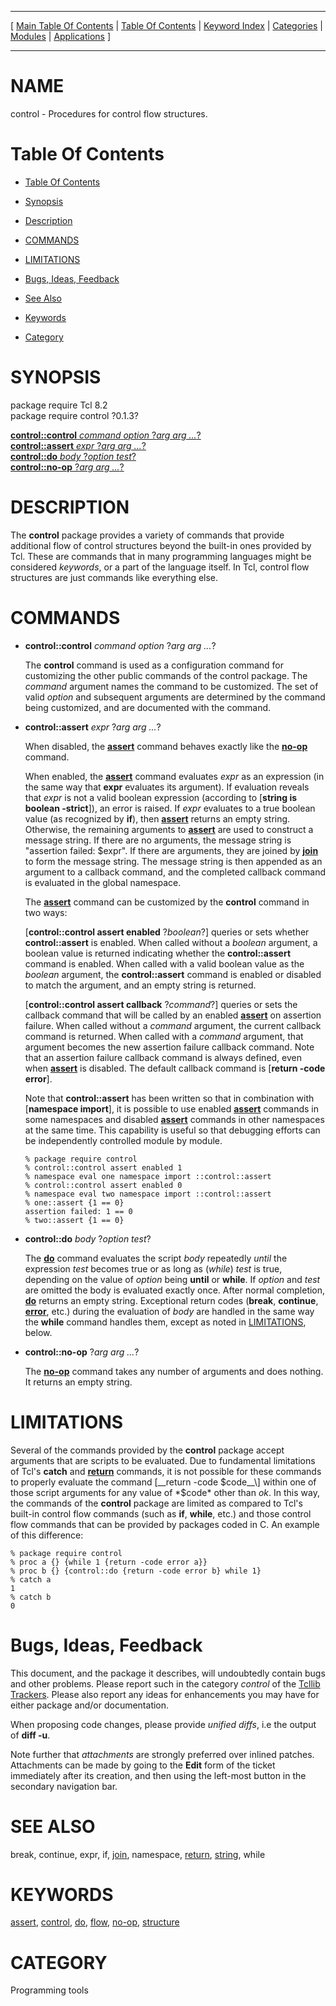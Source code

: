 
[//000000001]: # (control \- Tcl Control Flow Commands)
[//000000002]: # (Generated from file 'control\.man' by tcllib/doctools with format 'markdown')
[//000000003]: # (control\(n\) 0\.1\.3 tcllib "Tcl Control Flow Commands")

<hr> [ <a href="../../../../toc.md">Main Table Of Contents</a> &#124; <a
href="../../../toc.md">Table Of Contents</a> &#124; <a
href="../../../../index.md">Keyword Index</a> &#124; <a
href="../../../../toc0.md">Categories</a> &#124; <a
href="../../../../toc1.md">Modules</a> &#124; <a
href="../../../../toc2.md">Applications</a> ] <hr>

# NAME

control \- Procedures for control flow structures\.

# <a name='toc'></a>Table Of Contents

  - [Table Of Contents](#toc)

  - [Synopsis](#synopsis)

  - [Description](#section1)

  - [COMMANDS](#section2)

  - [LIMITATIONS](#section3)

  - [Bugs, Ideas, Feedback](#section4)

  - [See Also](#seealso)

  - [Keywords](#keywords)

  - [Category](#category)

# <a name='synopsis'></a>SYNOPSIS

package require Tcl 8\.2  
package require control ?0\.1\.3?  

[__control::control__ *command* *option* ?*arg arg \.\.\.*?](#1)  
[__control::assert__ *expr* ?*arg arg \.\.\.*?](#2)  
[__control::do__ *body* ?*option test*?](#3)  
[__control::no\-op__ ?*arg arg \.\.\.*?](#4)  

# <a name='description'></a>DESCRIPTION

The __control__ package provides a variety of commands that provide
additional flow of control structures beyond the built\-in ones provided by Tcl\.
These are commands that in many programming languages might be considered
*keywords*, or a part of the language itself\. In Tcl, control flow structures
are just commands like everything else\.

# <a name='section2'></a>COMMANDS

  - <a name='1'></a>__control::control__ *command* *option* ?*arg arg \.\.\.*?

    The __control__ command is used as a configuration command for
    customizing the other public commands of the control package\. The
    *command* argument names the command to be customized\. The set of valid
    *option* and subsequent arguments are determined by the command being
    customized, and are documented with the command\.

  - <a name='2'></a>__control::assert__ *expr* ?*arg arg \.\.\.*?

    When disabled, the __[assert](\.\./\.\./\.\./\.\./index\.md\#assert)__ command
    behaves exactly like the __[no\-op](\.\./\.\./\.\./\.\./index\.md\#no\_op)__
    command\.

    When enabled, the __[assert](\.\./\.\./\.\./\.\./index\.md\#assert)__ command
    evaluates *expr* as an expression \(in the same way that __expr__
    evaluates its argument\)\. If evaluation reveals that *expr* is not a valid
    boolean expression \(according to \[__string is boolean \-strict__\]\), an
    error is raised\. If *expr* evaluates to a true boolean value \(as
    recognized by __if__\), then
    __[assert](\.\./\.\./\.\./\.\./index\.md\#assert)__ returns an empty string\.
    Otherwise, the remaining arguments to
    __[assert](\.\./\.\./\.\./\.\./index\.md\#assert)__ are used to construct a
    message string\. If there are no arguments, the message string is "assertion
    failed: $expr"\. If there are arguments, they are joined by
    __[join](\.\./\.\./\.\./\.\./index\.md\#join)__ to form the message string\.
    The message string is then appended as an argument to a callback command,
    and the completed callback command is evaluated in the global namespace\.

    The __[assert](\.\./\.\./\.\./\.\./index\.md\#assert)__ command can be
    customized by the __control__ command in two ways:

    \[__control::control assert enabled__ ?*boolean*?\] queries or sets
    whether __control::assert__ is enabled\. When called without a
    *boolean* argument, a boolean value is returned indicating whether the
    __control::assert__ command is enabled\. When called with a valid boolean
    value as the *boolean* argument, the __control::assert__ command is
    enabled or disabled to match the argument, and an empty string is returned\.

    \[__control::control assert callback__ ?*command*?\] queries or sets the
    callback command that will be called by an enabled
    __[assert](\.\./\.\./\.\./\.\./index\.md\#assert)__ on assertion failure\. When
    called without a *command* argument, the current callback command is
    returned\. When called with a *command* argument, that argument becomes the
    new assertion failure callback command\. Note that an assertion failure
    callback command is always defined, even when
    __[assert](\.\./\.\./\.\./\.\./index\.md\#assert)__ is disabled\. The default
    callback command is \[__return \-code error__\]\.

    Note that __control::assert__ has been written so that in combination
    with \[__namespace import__\], it is possible to use enabled
    __[assert](\.\./\.\./\.\./\.\./index\.md\#assert)__ commands in some
    namespaces and disabled __[assert](\.\./\.\./\.\./\.\./index\.md\#assert)__
    commands in other namespaces at the same time\. This capability is useful so
    that debugging efforts can be independently controlled module by module\.

        % package require control
        % control::control assert enabled 1
        % namespace eval one namespace import ::control::assert
        % control::control assert enabled 0
        % namespace eval two namespace import ::control::assert
        % one::assert {1 == 0}
        assertion failed: 1 == 0
        % two::assert {1 == 0}

  - <a name='3'></a>__control::do__ *body* ?*option test*?

    The __[do](\.\./\.\./\.\./\.\./index\.md\#do)__ command evaluates the script
    *body* repeatedly *until* the expression *test* becomes true or as
    long as \(*while*\) *test* is true, depending on the value of *option*
    being __until__ or __while__\. If *option* and *test* are omitted
    the body is evaluated exactly once\. After normal completion,
    __[do](\.\./\.\./\.\./\.\./index\.md\#do)__ returns an empty string\.
    Exceptional return codes \(__break__, __continue__,
    __[error](\.\./\.\./\.\./\.\./index\.md\#error)__, etc\.\) during the evaluation
    of *body* are handled in the same way the __while__ command handles
    them, except as noted in [LIMITATIONS](#section3), below\.

  - <a name='4'></a>__control::no\-op__ ?*arg arg \.\.\.*?

    The __[no\-op](\.\./\.\./\.\./\.\./index\.md\#no\_op)__ command takes any number
    of arguments and does nothing\. It returns an empty string\.

# <a name='section3'></a>LIMITATIONS

Several of the commands provided by the __control__ package accept arguments
that are scripts to be evaluated\. Due to fundamental limitations of Tcl's
__catch__ and __[return](\.\./\.\./\.\./\.\./index\.md\#return)__ commands, it
is not possible for these commands to properly evaluate the command \[__return
\-code $code__\] within one of those script arguments for any value of *$code*
other than *ok*\. In this way, the commands of the __control__ package are
limited as compared to Tcl's built\-in control flow commands \(such as __if__,
__while__, etc\.\) and those control flow commands that can be provided by
packages coded in C\. An example of this difference:

    % package require control
    % proc a {} {while 1 {return -code error a}}
    % proc b {} {control::do {return -code error b} while 1}
    % catch a
    1
    % catch b
    0

# <a name='section4'></a>Bugs, Ideas, Feedback

This document, and the package it describes, will undoubtedly contain bugs and
other problems\. Please report such in the category *control* of the [Tcllib
Trackers](http://core\.tcl\.tk/tcllib/reportlist)\. Please also report any ideas
for enhancements you may have for either package and/or documentation\.

When proposing code changes, please provide *unified diffs*, i\.e the output of
__diff \-u__\.

Note further that *attachments* are strongly preferred over inlined patches\.
Attachments can be made by going to the __Edit__ form of the ticket
immediately after its creation, and then using the left\-most button in the
secondary navigation bar\.

# <a name='seealso'></a>SEE ALSO

break, continue, expr, if, [join](\.\./\.\./\.\./\.\./index\.md\#join), namespace,
[return](\.\./\.\./\.\./\.\./index\.md\#return),
[string](\.\./\.\./\.\./\.\./index\.md\#string), while

# <a name='keywords'></a>KEYWORDS

[assert](\.\./\.\./\.\./\.\./index\.md\#assert),
[control](\.\./\.\./\.\./\.\./index\.md\#control), [do](\.\./\.\./\.\./\.\./index\.md\#do),
[flow](\.\./\.\./\.\./\.\./index\.md\#flow), [no\-op](\.\./\.\./\.\./\.\./index\.md\#no\_op),
[structure](\.\./\.\./\.\./\.\./index\.md\#structure)

# <a name='category'></a>CATEGORY

Programming tools
